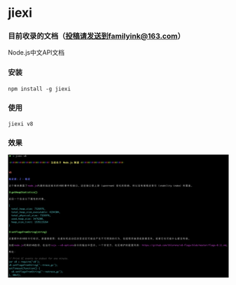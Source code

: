 # jiexi

### 目前收录的文档（投稿请发送到familyink@163.com）
Node.js中文API文档
### 安装
`npm install -g jiexi`

### 使用
`jiexi v8`

### 效果

![avatar](picture/1.png)